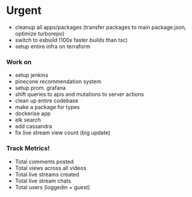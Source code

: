 # Urgent
- cleanup all apps/packages (transfer packages to main package.json, optimize turborepo)
- switch to esbuild (100x faster builds than tsc)
- setup entire infra on terraform

### Work on
- setup jenkins
- pinecone recommendation system
- setup prom. grafana
- shift queries to apis and mutations to server actions
- clean up entire codebase
- make a package for types
- dockerise app
- elk search
- add cassandra
- fix live stream view count (big update)

### Track Metrics!
- Total comments posted
- Total views across all videos
- Total live streams created
- Total live stream chats
- Total users (loggedin + guest)